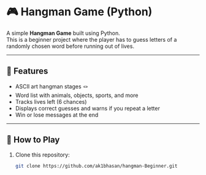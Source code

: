 # 🎮 Hangman Game (Python)

A simple **Hangman Game** built using Python.  
This is a beginner project where the player has to guess letters of a randomly chosen word before running out of lives.

---

## 📌 Features
- ASCII art hangman stages 🪢  
- Word list with animals, objects, sports, and more  
- Tracks lives left (6 chances)  
- Displays correct guesses and warns if you repeat a letter  
- Win or lose messages at the end  

---

## 🚀 How to Play
1. Clone this repository:
   ```bash
   git clone https://github.com/ak1bhasan/hangman-Beginner.git
